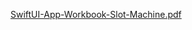 [SwiftUI-App-Workbook-Slot-Machine.pdf](https://github.com/user-attachments/files/16740849/SwiftUI-App-Workbook-Slot-Machine.pdf)
